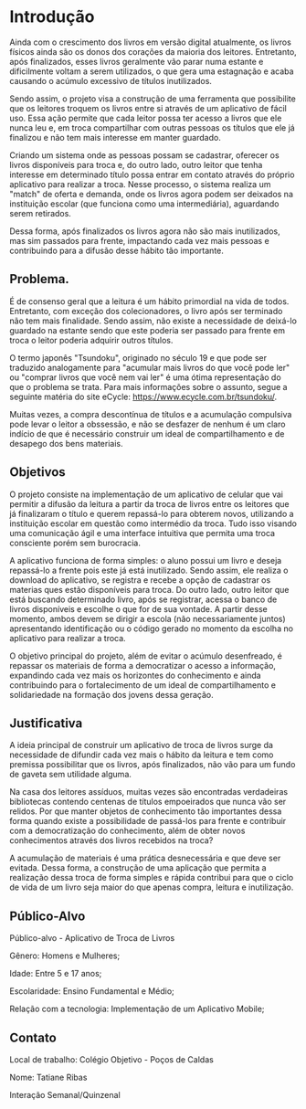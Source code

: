 # Introdução

Ainda com o crescimento dos livros em versão digital atualmente, os livros físicos ainda são os donos dos corações da maioria dos leitores. Entretanto, após finalizados, esses livros geralmente vão parar numa estante e dificilmente voltam a serem utilizados, o que gera uma estagnação e acaba causando o acúmulo excessivo de títulos inutilizados. 

Sendo assim, o projeto visa a construção de uma ferramenta que possibilite que os leitores troquem os livros entre si através de um aplicativo de fácil uso. Essa ação permite que cada leitor possa ter acesso a livros que ele nunca leu e, em troca compartilhar com outras pessoas os títulos que ele já finalizou e não tem mais interesse em manter guardado.

Criando um sistema onde as pessoas possam se cadastrar, oferecer os livros disponíveis para troca e, do outro lado, outro leitor que tenha interesse em determinado título possa entrar em contato através do próprio aplicativo para realizar a troca. Nesse processo, o sistema realiza um "match" de oferta e demanda, onde os livros agora podem ser deixados na instituição escolar (que funciona como uma intermediária), aguardando serem retirados.

Dessa forma, após finalizados os livros agora não são mais inutilizados, mas sim passados para frente, impactando cada vez mais pessoas e contribuindo para a difusão desse hábito tão importante.

## Problema.

É de consenso geral que a leitura é um hábito primordial na vida de todos. Entretanto, com exceção dos colecionadores, o livro após ser terminado não tem mais finalidade. Sendo assim, não existe a necessidade de deixá-lo guardado na estante sendo que este poderia ser passado para frente em troca o leitor poderia adquirir outros títulos.

O termo japonês "Tsundoku", originado no século 19 e que pode ser traduzido analogamente para "acumular mais livros do que você pode ler" ou "comprar livros que você nem vai ler" é uma ótima representação do que o problema se trata. Para mais informações sobre o assunto, segue a seguinte matéria do site eCycle: https://www.ecycle.com.br/tsundoku/.

Muitas vezes, a compra descontínua de títulos e a acumulação compulsiva pode levar o leitor a obssessão, e não se desfazer de nenhum é um claro indício de que é necessário construir um ideal de compartilhamento e de desapego dos bens materiais.

## Objetivos

O projeto consiste na implementação de um aplicativo de celular que vai permitir a difusão da leitura a partir da troca de livros entre os leitores que já finalizaram o título e querem repassá-lo para obterem novos, utilizando a instituição escolar em questão como intermédio da troca. Tudo isso visando uma comunicação ágil e uma interface intuitiva que permita uma troca consciente porém sem burocracia.

A aplicativo funciona de forma simples: o aluno possui um livro e deseja repassá-lo a frente pois este já está inutilizado. Sendo assim, ele realiza o download do aplicativo, se registra e recebe a opção de cadastrar os materias ques estão disponíveis para troca. Do outro lado, outro leitor que está buscando determinado livro, após se registrar, acessa o banco de livros disponíveis e escolhe o que for de sua vontade. A partir desse momento, ambos devem se dirigir a escola (não necessariamente juntos) apresentando identificação ou o código gerado no momento da escolha no aplicativo para realizar a troca.

O objetivo principal do projeto, além de evitar o acúmulo desenfreado, é repassar os materiais de forma a democratizar o acesso a informação, expandindo cada vez mais os horizontes do conhecimento e ainda contribuindo para o fortalecimento de um ideal de compartilhamento e solidariedade na formação dos jovens dessa geração.

## Justificativa

A ideia principal de construir um aplicativo de troca de livros surge da necessidade de difundir cada vez mais o hábito da leitura 
e tem como premissa possibilitar que os livros, após finalizados, não vão para um fundo de gaveta sem utilidade alguma.

Na casa dos leitores assíduos, muitas vezes são encontradas verdadeiras bibliotecas contendo centenas de títulos empoeirados que nunca vão ser relidos. Por que
manter objetos de conhecimento tão importantes dessa forma quando existe a possibilidade de passá-los para frente e contribuir com a democratização do conhecimento, além de obter novos conhecimentos através dos livros recebidos na troca?

A acumulação de materiais é uma prática desnecessária e que deve ser evitada. Dessa forma, a construção de uma aplicação que permita a realização dessa troca de forma simples e rápida contribui para que o ciclo de vida de um livro seja maior do que apenas compra, leitura e inutilização.

## Público-Alvo

Público-alvo - Aplicativo de Troca de Livros

Gênero: Homens e Mulheres;

Idade: Entre 5 e 17 anos;

Escolaridade: Ensino Fundamental e Médio;

Relação com a tecnologia: Implementação de um Aplicativo Mobile;

## Contato

Local de trabalho: Colégio Objetivo - Poços de Caldas

Nome: Tatiane Ribas

Interação Semanal/Quinzenal

